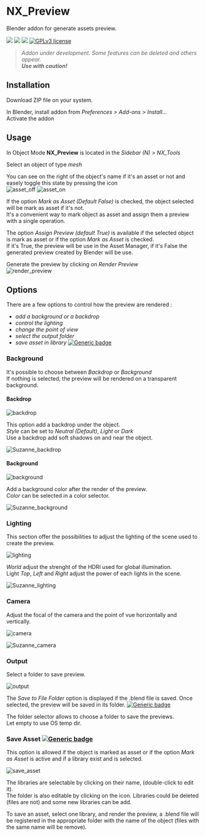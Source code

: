 # NX_Preview

Blender addon for generate assets preview.

<img src="https://img.shields.io/badge/Blender-3.0.0-green" /> <img src="https://img.shields.io/badge/Python-3.10-blue" /> <img src="https://img.shields.io/badge/Addon-1.0.0.Beta-orange" /> 
[![GPLv3 license](https://img.shields.io/badge/License-GPLv3-blue.svg)](http://perso.crans.org/besson/LICENSE.html)

> *Addon under development. Some features can be deleted and others appear.  
> **Use with caution!***

## Installation

Download ZIP file on your system.

In Blender, install addon from _Preferences > Add-ons > Install_...  
Activate the addon

## Usage

In Object Mode **NX_Preview** is located in the _Sidebar (N) > NX_Tools_

Select an object of type _mesh_

You can see on the right of the object's name if it's an asset or not and easely toggle this state by pressing the icon  
![asset_off](https://user-images.githubusercontent.com/54265936/162628484-a74b5d16-3157-4e4a-a02b-86b981d3371f.png)
![asset_on](https://user-images.githubusercontent.com/54265936/162628486-445a40ef-ff8d-4f9e-b245-b068f44e2451.png)

If the option _Mark as Asset (Default False)_ is checked, the object selected will be mark as asset if it's not.  
It's a convenient way to mark object as asset and assign them a preview with a single operation.

The option _Assign Preview (default True)_ is available if the selected object is mark as asset or if the option _Mark as Asset_ is checked.  
If it's True, the preview will be use in the Asset Manager, if it's False the generated preview created by Blender will be use.

Generate the preview by clicking on _Render Preview_  
![render_preview](https://user-images.githubusercontent.com/54265936/162630062-2ed2624d-98c9-418d-be19-541220d33b36.png)

## Options

There are a few options to control how the preview are rendered :

- _add a background or a backdrop_
- _control the lighting_
- _change the point of view_
- _select the output folder_
- _save asset in library_ [![Generic badge](https://img.shields.io/badge/NEW-blue.svg)](https://shields.io/)

### Background

It's possible to choose between _Backdrop_ or _Background_  
If nothing is selected, the preview will be rendered on a transparent background.

#### Backdrop

![backdrop](https://user-images.githubusercontent.com/54265936/162631642-a81f8d07-5cb2-419e-86c0-72af783b73f3.png)

This option add a backdrop under the object.  
_Style_ can be set to _Neutral (Default)_, _Light_ or _Dark_  
Use a backdrop add soft shadows on and near the object.

![Suzanne_backdrop](https://user-images.githubusercontent.com/54265936/162631786-43b5fba3-73f1-4c56-8dc8-12bab6fb3973.png)

#### Background

![background](https://user-images.githubusercontent.com/54265936/162631649-02b0c98b-b4aa-4d2d-a056-bab1e0e917d0.png)

Add a background color after the render of the preview.  
_Color_ can be selected in a color selector.

![Suzanne_background](https://user-images.githubusercontent.com/54265936/162634565-8a528ef9-e3f4-4a9e-a2a8-037f2ad4c35a.png)

### Lighting

This section offer the possibilities to adjust the lighting of the scene used to create the preview.

![lighting](https://user-images.githubusercontent.com/54265936/162632321-f428df52-b758-48a4-a7fa-675edcf552a6.png)

_World_ adjust the strenght of the HDRI used for global illumination.  
Light _Top_, _Left_ and _Right_ adjust the power of each lights in the scene.

![Suzanne_lighting](https://user-images.githubusercontent.com/54265936/162634493-c9eb7d7a-52ca-43d6-b294-8f99b16d942d.png)

### Camera

Adjust the focal of the camera and the point of vue horizontally and vertically.

![camera](https://user-images.githubusercontent.com/54265936/162635311-89e225dc-c343-4d38-a119-bdcb38a24d64.png)

![Suzanne_camera](https://user-images.githubusercontent.com/54265936/162636201-6c6e7c67-f882-4ec6-b0e1-9a0912e93b0b.png)

### Output

Select a folder to save preview.

![output](https://user-images.githubusercontent.com/54265936/163257840-a923596f-7986-4c59-93ac-a12d2d5d9bca.png)

The _Save to File Folder_ option is displayed if the .blend file is saved. Once selected, the preview will be saved in its folder. [![Generic badge](https://img.shields.io/badge/NEW-blue.svg)](https://shields.io/)

The folder selector allows to choose a folder to save the previews.  
Let empty to use OS temp dir.

### Save Asset [![Generic badge](https://img.shields.io/badge/NEW-blue.svg)](https://shields.io/)

This option is allowed if the object is marked as asset or if the option _Mark as Asset_ is active and if a library exist and is selected.

![save_asset](https://user-images.githubusercontent.com/54265936/163256970-0da8411b-8f71-4557-beac-ea9193c8d2a1.png)

The libraries are selectable by clicking on their name, (double-click to edit it).  
The folder is also editable by clicking on the icon. Libraries could be deleted (files are not) and some new libraries can be add.

To save an asset, select one library, and render the preview, a .blend file will be registered in the appropriate folder with the name of the object (files with the same name will be remove).




